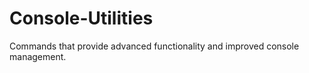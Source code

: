 Console-Utilities
=================

Commands that provide advanced functionality and improved console management.
